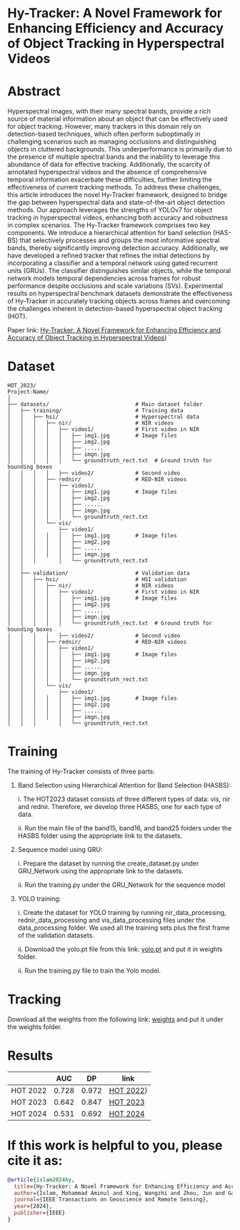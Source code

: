 #  Hy-Tracker: A Novel Framework for Enhancing Efficiency and Accuracy of Object Tracking in Hyperspectral Videos
# Abstract
Hyperspectral images, with their many spectral bands, provide a rich source of material information about an object that can be effectively used for object tracking. However, many trackers in this domain rely on detection-based techniques, which often perform suboptimally in challenging scenarios such as managing occlusions and distinguishing objects in cluttered backgrounds. This underperformance is primarily due to the presence of multiple spectral bands and the inability to leverage this abundance of data for effective tracking. Additionally, the scarcity of annotated hyperspectral videos and the absence of comprehensive temporal information exacerbate these difficulties, further limiting the effectiveness of current tracking methods. To address these challenges, this article introduces the novel Hy-Tracker framework, designed to bridge the gap between hyperspectral data and state-of-the-art object detection methods.
Our approach leverages the strengths of YOLOv7 for object tracking in hyperspectral videos, enhancing both accuracy and robustness in complex scenarios. The Hy-Tracker framework comprises two key components. We introduce a hierarchical
attention for band selection (HAS-BS) that selectively processes and groups the most informative spectral bands, thereby significantly improving detection accuracy. Additionally, we have developed a refined tracker that refines the initial detections by incorporating a classifier and a temporal network using gated recurrent units (GRUs). The classifier distinguishes similar objects, while the temporal network models temporal dependencies across frames for robust performance despite occlusions and scale variations (SVs). Experimental results on hyperspectral benchmark datasets demonstrate the effectiveness of Hy-Tracker in accurately tracking objects across frames and overcoming the challenges inherent in detection-based hyperspectral object tracking (HOT).

Paper link: [Hy-Tracker: A Novel Framework for Enhancing Efficiency and Accuracy of Object Tracking in Hyperspectral Videos](https://ieeexplore.ieee.org/abstract/document/10569013))
`
# Dataset
```
HOT_2023/
Project-Name/
│
├── datasets/                           # Main dataset folder
│   ├── training/                       # Training data
│   │   ├── hsi/                        # Hyperspectral data
│   │   │   ├── nir/                    # NIR videos
│   │   │   │   ├── video1/             # First video in NIR
│   │   │   │   │   ├── img1.jpg        # Image files
│   │   │   │   │   ├── img2.jpg
│   │   │   │   │   ├── ......
│   │   │   │   │   ├── imgn.jpg
│   │   │   │   │   └── groundtruth_rect.txt  # Ground truth for bounding boxes
│   │   │   │   ├── video2/             # Second video
│   │   │   ├── rednir/                 # RED-NIR videos
│   │   │   │   ├── video1/
│   │   │   │   │   ├── img1.jpg        # Image files
│   │   │   │   │   ├── img2.jpg
│   │   │   │   │   ├── ......
│   │   │   │   │   ├── imgn.jpg
│   │   │   │   │   └── groundtruth_rect.txt
│   │   │   └── vis/                   
│   │   │       ├── video1/
│   │   │   │   │   ├── img1.jpg        # Image files
│   │   │   │   │   ├── img2.jpg
│   │   │   │   │   ├── ......
│   │   │   │   │   ├── imgn.jpg
│   │   │       │   └── groundtruth_rect.txt
│   │
│   ├── validation/                     # Validation data
│   │   ├── hsi/                        # HSI validation
│   │   │   ├── nir/                    # NIR videos
│   │   │   │   ├── video1/             # First video in NIR
│   │   │   │   │   ├── img1.jpg        # Image files
│   │   │   │   │   ├── img2.jpg
│   │   │   │   │   ├── ......
│   │   │   │   │   ├── imgn.jpg
│   │   │   │   │   └── groundtruth_rect.txt  # Ground truth for bounding boxes
│   │   │   │   ├── video2/             # Second video
│   │   │   ├── rednir/                 # RED-NIR videos
│   │   │   │   ├── video1/
│   │   │   │   │   ├── img1.jpg        # Image files
│   │   │   │   │   ├── img2.jpg
│   │   │   │   │   ├── ......
│   │   │   │   │   ├── imgn.jpg
│   │   │   │   │   └── groundtruth_rect.txt
│   │   │   └── vis/                    
│   │   │       ├── video1/
│   │   │   │   │   ├── img1.jpg        # Image files
│   │   │   │   │   ├── img2.jpg
│   │   │   │   │   ├── ......
│   │   │   │   │   ├── imgn.jpg
│   │   │       │   └── groundtruth_rect.txt
```
# Training
The training of Hy-Tracker consists of three parts:
1. Band Selection using Hierarchical Attention for Band Selection (HASBS):
   
   i. The HOT2023 dataset consists of three different types of data: vis, nir and rednir. Therefore, we develop three HASBS, one for each type of data.
   
   ii. Run the main file of the band15, band16, and band25 folders under the HASBS folder using the appropriate link to the datasets.
3. Sequence model using GRU:
   
   i. Prepare the dataset by running the create_dataset.py under GRU_Network using the appropriate link to the datasets.
   
   ii. Run the training.py under the GRU_Network for the sequence model
5. YOLO training:

   i. Create the dataset for YOLO training by running nir_data_processing, rednir_data_processing and vis_data_processing files under the data_processing folder. We used all the training sets plus the first frame of the validation datasets.

   ii. Download the yolo.pt file from this link: [yolo.pt](https://drive.google.com/file/d/1GfZpbcW_5GQP2WVtt2vFIx-SW8pckVJK/view) and put it in weights folder.

   ii. Run the training.py file to train the Yolo model.

# Tracking
Download all the weights from the following link: [weights](https://drive.google.com/drive/folders/1FDg8Q4dbWj9UAlD0Bkfy3CL8XOVqch4z?usp=sharing) and put it under the weights folder. 


# Results
|                | AUC    | DP    | link           |
|----------------|------- |-------|----------------|
| HOT 2022       | 0.728  | 0.972 | [HOT 2022](https://github.com/aamin0102/HyTracker/tree/main/Results/HOT2022))   |
| HOT 2023       | 0.642  | 0.847 | [HOT 2023](https://github.com/aamin0102/HyTracker/tree/main/Results/HOT2023)      |
| HOT 2024       | 0.531  | 0.692 | [HOT 2024](https://github.com/aamin0102/HyTracker/tree/main/Results/HOT2024)   |



# If this work is helpful to you, please cite it as:
```bibtex
@article{islam2024hy,
  title={Hy-Tracker: A Novel Framework for Enhancing Efficiency and Accuracy of Object Tracking in Hyperspectral Videos},
  author={Islam, Mohammad Aminul and Xing, Wangzhi and Zhou, Jun and Gao, Yongsheng and Paliwal, Kuldip K},
  journal={IEEE Transactions on Geoscience and Remote Sensing},
  year={2024},
  publisher={IEEE}
}
```
